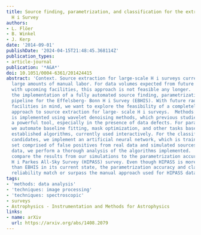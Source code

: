 ```yaml
---
title: Source finding, parametrization, and classification for the extragalactic Effelsberg-Bonn
  H i Survey
authors:
- L. Flöer
- B. Winkel
- J. Kerp
date: '2014-09-01'
publishDate: '2024-04-15T21:48:45.368114Z'
publication_types:
- article-journal
publication: '*A&A*'
doi: 10.1051/0004-6361/201424415
abstract: 'Context. Source extraction for large-scale H i surveys currently involves
  large amounts of manual labor. For data volumes expected from future H i surveys
  with upcoming facilities, this approach is not feasible any longer.  Aims: We describe
  the implementation of a fully automated source finding, parametrization, and classification
  pipeline for the Effelsberg- Bonn H i Survey (EBHIS). With future radio astronomical
  facilities in mind, we want to explore the feasibility of a completely automated
  approach to source extraction for large- scale H i surveys.  Methods: Source finding
  is implemented using wavelet denoising methods, which previous studies show to be
  a powerful tool, especially in the presence of data defects. For parametrization,
  we automate baseline fitting, mask optimization, and other tasks based on well-
  established algorithms, currently used interactively. For the classification of
  candidates, we implement an artificial neural network, which is trained on a candidate
  set comprised of false positives from real data and simulated sources. Using simulated
  data, we perform a thorough analysis of the algorithms implemented.  Results: We
  compare the results from our simulations to the parametrization accuracy of the
  H i Parkes All-Sky Survey (HIPASS) survey. Even though HIPASS is more sensitive
  than EBHIS in its current state, the parametrization accuracy and classification
  reliability match or surpass the manual approach used for HIPASS data.'
tags:
- 'methods: data analysis'
- 'techniques: image processing'
- 'techniques: spectroscopic'
- surveys
- Astrophysics - Instrumentation and Methods for Astrophysics
links:
- name: arXiv
  url: https://arxiv.org/abs/1408.2079
---
```

